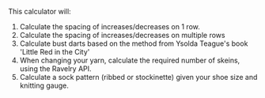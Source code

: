 This calculator will:
1. Calculate the spacing of increases/decreases on 1 row.
2. Calculate the spacing of increases/decreases on multiple rows
3. Calculate bust darts based on the method from Ysolda Teague's book 'Little Red in the City'
4. When changing your yarn, calculate the required number of skeins, using the Ravelry API.
5. Calculate a sock pattern (ribbed or stockinette) given your shoe size and knitting gauge.
